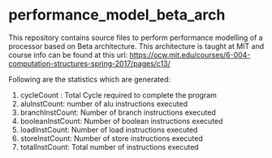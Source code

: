 # performance_model_beta_arch

This repository contains source files to perform performance modelling of a processor based on Beta architecture. This architecture is taught at MIT and course info can be
found at this url: https://ocw.mit.edu/courses/6-004-computation-structures-spring-2017/pages/c13/

Following are the statistics which are generated:

1) cycleCount : Total Cycle required to complete the program
2) aluInstCount: number of alu instructions executed
3) branchInstCount: Number of branch instructions executed
4) booleanInstCount: Number of boolean instructions executed
5) loadInstCount: Number of load instructions executed
6) storeInstCount: Number of store instructions executed
7) totalInstCount: Total number of instructions executed
